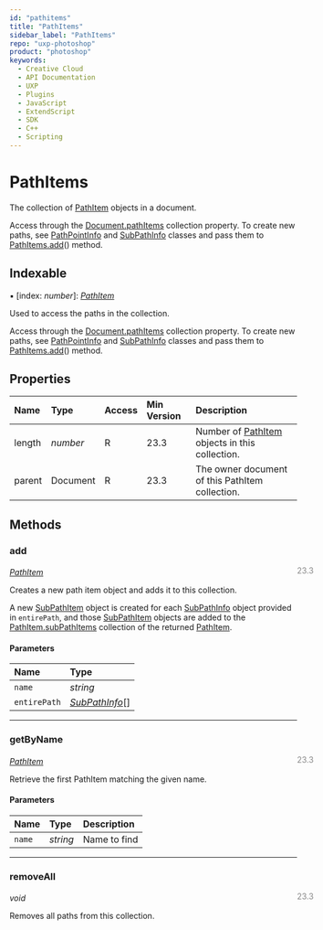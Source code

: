 ```yaml
---
id: "pathitems"
title: "PathItems"
sidebar_label: "PathItems"
repo: "uxp-photoshop"
product: "photoshop"
keywords:
  - Creative Cloud
  - API Documentation
  - UXP
  - Plugins
  - JavaScript
  - ExtendScript
  - SDK
  - C++
  - Scripting
---
```


# PathItems

The collection of [PathItem](/ps_reference/classes/pathitem/) objects in a document.

Access through the [Document.pathItems](/ps_reference/classes/document/#pathitems) collection property. To create new paths,
see [PathPointInfo](/ps_reference/classes/pathpointinfo/) and [SubPathInfo](/ps_reference/classes/subpathinfo/) classes and pass them to [PathItems.add](/ps_reference/classes/pathitems/#add)() method.

## Indexable

▪ [index: *number*]: [*PathItem*](/ps_reference/classes/pathitem/)

Used to access the paths in the collection.

Access through the [Document.pathItems](/ps_reference/classes/document/#pathitems) collection property. To create new paths,
see [PathPointInfo](/ps_reference/classes/pathpointinfo/) and [SubPathInfo](/ps_reference/classes/subpathinfo/) classes and pass them to [PathItems.add](/ps_reference/classes/pathitems/#add)() method.

## Properties

| Name | Type | Access | Min Version | Description |
| :------ | :------ | :------ | :------ | :------ |
| length | *number* | R | 23.3 | Number of [PathItem](/ps_reference/classes/pathitem/) objects in this collection. |
| parent | Document | R | 23.3 | The owner document of this PathItem collection. |

## Methods

### add
<span class="minversion" style="display: block; margin-bottom: -1em; margin-left: 36em; float:left; opacity:0.5;">23.3</span>

[*PathItem*](/ps_reference/classes/pathitem/)

Creates a new path item object and adds it to this collection.

A new [SubPathItem](/ps_reference/classes/subpathitem/) object is created for each [SubPathInfo](/ps_reference/classes/subpathinfo/) object provided in `entirePath`,
and those [SubPathItem](/ps_reference/classes/subpathitem/) objects are added to the [PathItem.subPathItems](/ps_reference/classes/pathitem/#subpathitems) collection of the returned
[PathItem](/ps_reference/classes/pathitem/).

#### Parameters

| Name | Type |
| :------ | :------ |
| `name` | *string* |
| `entirePath` | [*SubPathInfo*](/ps_reference/classes/subpathinfo/)[] |

___

### getByName
<span class="minversion" style="display: block; margin-bottom: -1em; margin-left: 36em; float:left; opacity:0.5;">23.3</span>

[*PathItem*](/ps_reference/classes/pathitem/)

Retrieve the first PathItem matching the given name.

#### Parameters

| Name | Type | Description |
| :------ | :------ | :------ |
| `name` | *string* | Name to find |

___

### removeAll
<span class="minversion" style="display: block; margin-bottom: -1em; margin-left: 36em; float:left; opacity:0.5;">23.3</span>

*void*

Removes all paths from this collection.
